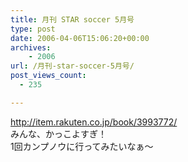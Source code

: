 ```yaml
---
title: 月刊 STAR soccer 5月号
type: post
date: 2006-04-06T15:06:20+00:00
archives:
    - 2006
url: /月刊-star-soccer-5月号/
post_views_count:
  - 235

---
```

<http://item.rakuten.co.jp/book/3993772/>  
みんな、かっこよすぎ！  
1回カンプノウに行ってみたいなぁ～